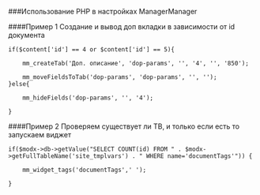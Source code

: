 ###Использование PHP в настройках ManagerManager

####Пример 1
Создание и вывод доп вкладки в зависимости от id документа
	
	if($content['id'] == 4 or $content['id'] == 5){
	
		mm_createTab('Доп. описание', 'dop-params', '', '4', '', '850');
	
		mm_moveFieldsToTab('dop-params', 'dop-params', '', '');
	}else{
	
		mm_hideFields('dop-params', '', '4');
	
	}
	
####Пример 2
Проверяем существует ли ТВ, и только если есть то запускаем виджет

	if($modx->db->getValue("SELECT COUNT(id) FROM " . $modx->getFullTableName('site_tmplvars') . " WHERE name='documentTags'")) {
    	
    	mm_widget_tags('documentTags',' ');
    
    }
